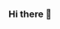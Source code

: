 ### Hi there 👋

<!--
**Maksym-Havrylov/Maksym-Havrylov** is a ✨ _special_ ✨ repository because its `README.md` (this file) appears on your GitHub profile.

Here are some ideas to get you started:

- 🔭 I’m currently working on ...
- 🌱 I’m currently learning ...
- 👯 I’m looking to collaborate on ...
- 🤔 I’m looking for help with ...
- 💬 Ask me about evrything https://www.facebook.com/maksym.v.havrylov/
- 📫 How to reach me: ...
- 😄 Pronouns: ...
- ⚡ Fun fact: nothing funny :D
-->
